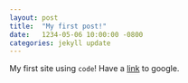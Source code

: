 ```yaml
---
layout: post
title:  "My first post!"
date:   1234-05-06 10:00:00 -0800
categories: jekyll update
---
```

My first site using `code`! Have a [link][google] to google.

[google]: https://www.google.com
